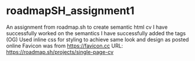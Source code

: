 # roadmapSH_assignment1
An assignment from roadmap.sh to create semantic html cv
I have successfully worked on the semantics
I have successfully added the tags (OG)
Used inline css for styling to achieve same look and design as posted online
Favicon was from https://favicon.cc
URL: https://roadmap.sh/projects/single-page-cv
